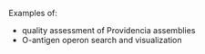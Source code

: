Examples of:
* quality assessment of Providencia assemblies
* O-antigen operon search and visualization
